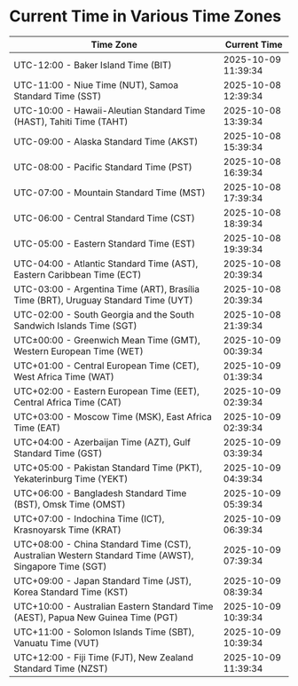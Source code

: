 # Current Time in Various Time Zones

| Time Zone | Current Time |
|-----------|--------------|
| UTC-12:00 - Baker Island Time (BIT) | 2025-10-09 11:39:34 |
| UTC-11:00 - Niue Time (NUT), Samoa Standard Time (SST) | 2025-10-08 12:39:34 |
| UTC-10:00 - Hawaii-Aleutian Standard Time (HAST), Tahiti Time (TAHT) | 2025-10-08 13:39:34 |
| UTC-09:00 - Alaska Standard Time (AKST) | 2025-10-08 15:39:34 |
| UTC-08:00 - Pacific Standard Time (PST) | 2025-10-08 16:39:34 |
| UTC-07:00 - Mountain Standard Time (MST) | 2025-10-08 17:39:34 |
| UTC-06:00 - Central Standard Time (CST) | 2025-10-08 18:39:34 |
| UTC-05:00 - Eastern Standard Time (EST) | 2025-10-08 19:39:34 |
| UTC-04:00 - Atlantic Standard Time (AST), Eastern Caribbean Time (ECT) | 2025-10-08 20:39:34 |
| UTC-03:00 - Argentina Time (ART), Brasília Time (BRT), Uruguay Standard Time (UYT) | 2025-10-08 20:39:34 |
| UTC-02:00 - South Georgia and the South Sandwich Islands Time (SGT) | 2025-10-08 21:39:34 |
| UTC±00:00 - Greenwich Mean Time (GMT), Western European Time (WET) | 2025-10-09 00:39:34 |
| UTC+01:00 - Central European Time (CET), West Africa Time (WAT) | 2025-10-09 01:39:34 |
| UTC+02:00 - Eastern European Time (EET), Central Africa Time (CAT) | 2025-10-09 02:39:34 |
| UTC+03:00 - Moscow Time (MSK), East Africa Time (EAT) | 2025-10-09 02:39:34 |
| UTC+04:00 - Azerbaijan Time (AZT), Gulf Standard Time (GST) | 2025-10-09 03:39:34 |
| UTC+05:00 - Pakistan Standard Time (PKT), Yekaterinburg Time (YEKT) | 2025-10-09 04:39:34 |
| UTC+06:00 - Bangladesh Standard Time (BST), Omsk Time (OMST) | 2025-10-09 05:39:34 |
| UTC+07:00 - Indochina Time (ICT), Krasnoyarsk Time (KRAT) | 2025-10-09 06:39:34 |
| UTC+08:00 - China Standard Time (CST), Australian Western Standard Time (AWST), Singapore Time (SGT) | 2025-10-09 07:39:34 |
| UTC+09:00 - Japan Standard Time (JST), Korea Standard Time (KST) | 2025-10-09 08:39:34 |
| UTC+10:00 - Australian Eastern Standard Time (AEST), Papua New Guinea Time (PGT) | 2025-10-09 10:39:34 |
| UTC+11:00 - Solomon Islands Time (SBT), Vanuatu Time (VUT) | 2025-10-09 10:39:34 |
| UTC+12:00 - Fiji Time (FJT), New Zealand Standard Time (NZST) | 2025-10-09 11:39:34 |
